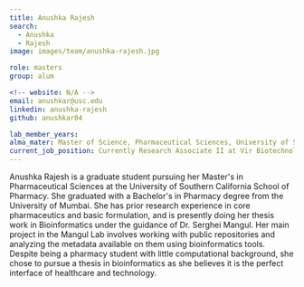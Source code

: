 ```yaml
---
title: Anushka Rajesh
search:
  - Anushka
  - Rajesh
image: images/team/anushka-rajesh.jpg

role: masters
group: alum

<!-- website: N/A -->
email: anushkar@usc.edu
linkedin: anushka-rajesh
github: anushkar04

lab_member_years:
alma_mater: Master of Science, Pharmaceutical Sciences, University of Southern California
current_job_position: Currently Research Associate II at Vir Biotechnology, Inc.
---
```


Anushka Rajesh is a graduate student pursuing her Master's in Pharmaceutical Sciences at the University of Southern California School of Pharmacy. She graduated with a Bachelor's in Pharmacy degree from the University of Mumbai. She has prior research experience in core pharmaceutics and basic formulation, and is presently doing her thesis work in Bioinformatics under the guidance of Dr. Serghei Mangul. Her main project in the Mangul Lab involves working with public repositories and analyzing the metadata available on them using bioinformatics tools. Despite being a pharmacy student with little computational background, she chose to pursue a thesis in bioinformatics as she believes it is the perfect interface of healthcare and technology.
